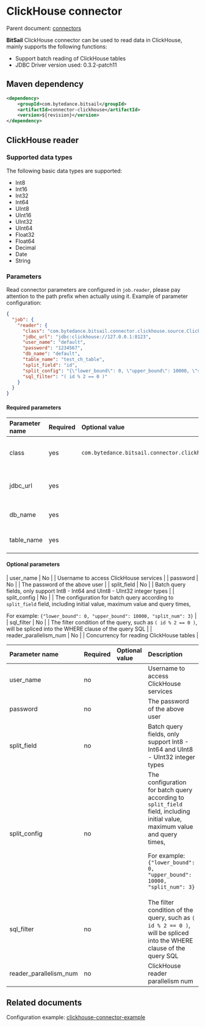 # ClickHouse connector

Parent document: [connectors](../README.md)

**BitSail** ClickHouse connector can be used to read data in ClickHouse, mainly supports the following functions:

- Support batch reading of ClickHouse tables
- JDBC Driver version used: 0.3.2-patch11

## Maven dependency

```xml
<dependency>
    <groupId>com.bytedance.bitsail</groupId>
    <artifactId>connector-clickhouse</artifactId>
    <version>${revision}</version>
</dependency>
```

## ClickHouse reader

### Supported data types

The following basic data types are supported:

- Int8
- Int16
- Int32
- Int64
- UInt8
- UInt16
- UInt32
- UInt64
- Float32
- Float64
- Decimal
- Date
- String

### Parameters

Read connector parameters are configured in `job.reader`, please pay attention to the path prefix when actually using it. Example of parameter configuration:

```json
{
  "job": {
    "reader": {
      "class": "com.bytedance.bitsail.connector.clickhouse.source.ClickhouseSource",
      "jdbc_url": "jdbc:clickhouse://127.0.0.1:8123",
      "user_name": "default",
      "password": "1234567",
      "db_name": "default",
      "table_name": "test_ch_table",
      "split_field": "id",
      "split_config": "{\"lower_bound\": 0, \"upper_bound\": 10000, \"split_num\": 3}",
      "sql_filter": "( id % 2 == 0 )"
    }
  }
}
```

#### Required parameters

| Parameter name | Required | Optional value                                   | Description      |
|:---------------|:---------|:-------------------------------------------------|:------------------------------|
| class          | yes      | `com.bytedance.bitsail.connector.clickhouse.source.ClickhouseSource` | ClickHouse read connector type |
| jdbc_url       | yes      |   | JDBC connection address of ClickHouse |
| db_name        | yes      |   | ClickHouse library to read |
| table_name     | yes      |   | ClickHouse table to read |

<!--AGGREGATE<br/>DUPLICATE-->

#### Optional parameters

| user_name | No | | Username to access ClickHouse services |
| password | No | | The password of the above user |
| split_field | No | | Batch query fields, only support Int8 - Int64 and UInt8 - UInt32 integer types |
| split_config | No | | The configuration for batch query according to `split_field` field, including initial value, maximum value and query times, <p/> For example: `{"lower_bound": 0, "upper_bound": 10000, "split_num": 3}` |
| sql_filter | No | | The filter condition of the query, such as `( id % 2 == 0 )`, will be spliced into the WHERE clause of the query SQL |
| reader_parallelism_num | No | | Concurrency for reading ClickHouse tables |


| Parameter name     | Required | Optional value | Description                                        |
|:-------------------|:---------|:---------------|:---------------------------------------------------|
| user_name          | no       |                | Username to access ClickHouse services |
| password           | no       |       | The password of the above user  |
| split_field        | no       |       | Batch query fields, only support Int8 - Int64 and UInt8 - UInt32 integer types |
| split_config       | no       |       | The configuration for batch query according to `split_field` field, including initial value, maximum value and query times, <p/> For example: `{"lower_bound": 0, "upper_bound": 10000, "split_num": 3}` |
| sql_filter         | no       |       | The filter condition of the query, such as `( id % 2 == 0 )`, will be spliced into the WHERE clause of the query SQL |
| reader_parallelism_num | no   |       | ClickHouse reader parallelism num |

## Related documents

Configuration example: [clickhouse-connector-example](./clickhouse-example.md)
